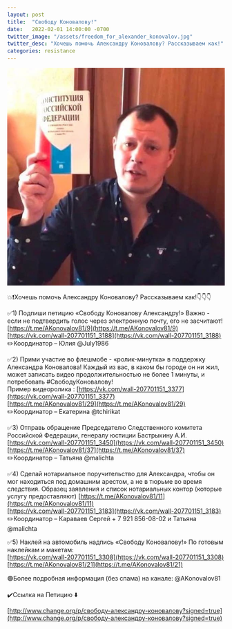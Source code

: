 ```yaml
---
layout: post
title:  "Свободу Коновалову!"
date:   2022-02-01 14:00:00 -0700
twitter_image: "/assets/freedom_for_alexander_konovalov.jpg"
twitter_desc: "Хочешь помочь Александру Коновалову? Рассказываем как!"
categories: resistance
---
```


![freedom_for_alexander_konovalov.jpg](/assets/freedom_for_alexander_konovalov.jpg)

💥❗️Хочешь помочь Александру Коновалову? Рассказываем как!👇👇👇

✅1) Подпиши петицию «Свободу Коновалову Александру!» Важно - если не подтвердить голос через электронную почту, его не засчитают!<br />
[https://t.me/AKonovalov81/9](https://t.me/AKonovalov81/9)<br />
[https://vk.com/wall-207701151_3188](https://vk.com/wall-207701151_3188)<br />
✏️Координатор – Юлия @July1986

✅2)  Прими участие во флешмобе - «ролик-минутка» в поддержку Александра Коновалова!
Каждый из вас, в каком бы городе он ни жил, может записать видео продолжительностью не более 1 минуты, и потребовать #СвободуКоновалову!<br />
Пример видеоролика : [https://vk.com/wall-207701151_3377](https://vk.com/wall-207701151_3377)<br />
[https://t.me/AKonovalov81/29](https://t.me/AKonovalov81/29)<br />
✏️Координатор – Екатерина @tchirikat

✅3) Отправь обращение Председателю Следственного комитета Российской Федерации,
генералу юстиции Бастрыкину А.И.<br />
[https://vk.com/wall-207701151_3450](https://vk.com/wall-207701151_3450)<br />
[https://t.me/AKonovalov81/37](https://t.me/AKonovalov81/37)<br />
✏️Координатор – Татьяна @malichta

✅4) Сделай нотариальное поручительство для  Александра, чтобы он мог находиться под домашним арестом, а не в тюрьме во время следствия. 
Образец заявления и список нотариальных контор (которые услугу предоставляют) 
[https://t.me/AKonovalov81/11](https://t.me/AKonovalov81/11)<br />
[https://vk.com/wall-207701151_3183](https://vk.com/wall-207701151_3183)<br />
✏️Координатор – Караваев Сергей   + 7 921 856-08-02 и Татьяна @malichta

✅5) Наклей на автомобиль надпись «Свободу Коновалову!»
По готовым наклейкам и макетам:<br />
[https://vk.com/wall-207701151_3308](https://vk.com/wall-207701151_3308)<br />
[https://t.me/AKonovalov81/21](https://t.me/AKonovalov81/21)


🟢Более подробная информация (без спама) на канале: 
 @AKonovalov81

✔️Ссылка на Петицию ⬇️

[http://www.change.org/p/свободу-александру-коновалову?signed=true](http://www.change.org/p/свободу-александру-коновалову?signed=true)